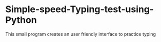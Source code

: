 # Simple-speed-Typing-test-using-Python
This small program creates an user friendly interface to practice typing
